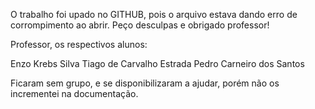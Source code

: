 O trabalho foi upado no GITHUB, pois o arquivo estava dando erro de corrompimento ao abrir. Peço desculpas e obrigado professor!

Professor, os respectivos alunos:

Enzo Krebs Silva
Tiago de Carvalho Estrada
Pedro Carneiro dos Santos

Ficaram sem grupo, e se disponibilizaram a ajudar, porém não os incrementei na documentação.
